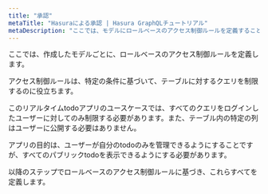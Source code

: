 ```yaml
---
title: "承認"
metaTitle: "Hasuraによる承認 | Hasura GraphQLチュートリアル"
metaDescription: "ここでは、モデルにロールベースのアクセス制御ルールを定義することにより、Hasura GraphQL Engineで承認を行う方法を学びます。"
---
```


ここでは、作成したモデルごとに、ロールベースのアクセス制御ルールを定義します。

アクセス制御ルールは、特定の条件に基づいて、テーブルに対するクエリを制限するのに役立ちます。

このリアルタイムtodoアプリのユースケースでは、すべてのクエリをログインしたユーザーに対してのみ制限する必要があります。また、テーブル内の特定の列はユーザーに公開する必要はありません。

アプリの目的は、ユーザーが自分のtodoのみを管理できるようにすることですが、すべてのパブリックtodoを表示できるようにする必要があります。

以降のステップでロールベースのアクセス制御ルールに基づき、これらすべてを定義します。
